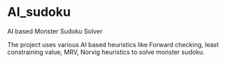 # AI_sudoku
AI based Monster Sudoku Solver

The project uses various AI based heuristics like Forward checking, least constraining value, MRV, Norvig heuristics to solve monster sudoku.

